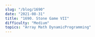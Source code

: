 ```yaml
---
slug: "/blog/1690"
date: "2021-08-31"
title: "1690. Stone Game VII"
difficulty: "Medium"
topics: "Array Math DynamicProgramming"
---
```

